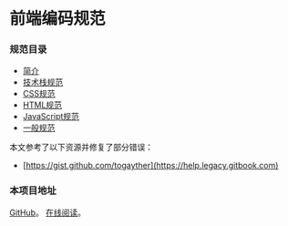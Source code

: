 # 前端编码规范

### 规范目录
* [简介](README.md)
* [技术栈规范](three/technology.md)
* [CSS规范](three/cascading-style-sheets.md)
* [HTML规范](three/hyper-transfer-mark-language.md)
* [JavaScript规范](three/javascript.md)
* [一般规范](other/normal.md)

本文参考了以下资源并修复了部分错误：
* [https://gist.github.com/togayther](https://help.legacy.gitbook.com)

### 本项目地址

[GitHub](https://github.com/zzl81cn/fed-code-standard)。
[在线阅读](https://zzl81cn.gitbook.io/fed-code-standard/)。